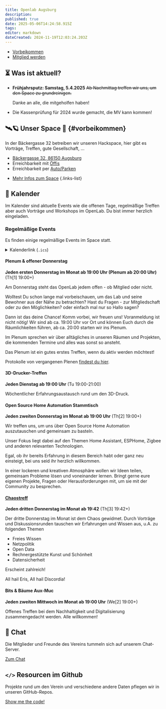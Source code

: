 ```yaml
---
title: Openlab Augsburg
description: 
published: true
date: 2025-05-06T14:24:58.915Z
tags: 
editor: markdown
dateCreated: 2024-11-19T12:03:24.203Z
---
```


- [Vorbeikommen](#vorbeikommen)  
- [Mitglied werden](/Mitglieder/mitglied-werden)

## ⏳ Was ist aktuell?

* **Frühjahrsputz: Samstag, 5.4.2025**
  <s>Ab Nachmittag treffen wir uns, um den Space zu grundreinigen.</s>
  
  Danke an alle, die mitgeholfen haben!

* Die Kassenprüfung für 2024 wurde gemacht, die MV kann kommen!
  
## 🛰️🪐 Unser Space 🌌 {#vorbeikommen}

In der Bäckergasse 32 betreiben wir unseren Hackspace, hier gibt es Vorträge, Treffen, gute Gesellschaft, …

* [Bäckergasse 32, 86150 Augsburg](https://www.openstreetmap.org/way/89645828)
* Erreichbarkeit mit [Öffis](/Space/öffis)
* Erreichbarkeit per [Auto/Parken](/Space/parken)

- [Mehr Infos zum Space](Space/Räume/Space.md)
{.links-list}

## 📅 Kalender

Im Kalender sind aktuelle Events wie die offenen Tage, regelmäßige Treffen aber auch Vorträge und Workshops im OpenLab. Du bist immer herzlich eingeladen.

### Regelmäßige Events

Es finden einige regelmäßige Events im Space statt.

<details>
  <summary>Kalenderlink (<code>.ics</code>)</summary>
    
  [Hier ist ein Kalenderlink](https://haku.profpatsch.de/openlab-tools/events/openlab-augsburg-recurring-events.ics) für die regelmäßigen Events.
  
  Einfach rechts klicken, Link kopieren, und in die Kalenderapp deiner Wahl einfügen. Er sollte sich einmal am Tag automatisch aktualisieren.
  
  Die <code>.ical</code>-Datei wird aus den untenstehenden <code>&lt;span&gt;</code>-Elementen generiert. Diese unterstützen ein sehr (sehr) eingeschränktes Subset der <code>[opening_hours](https://wiki.openstreetmap.org/wiki/Key:opening_hours)</code> von OpenStreetMap. Der Text im jeweiligen Abschnitt wird als Beschreibung verwendet.
  
  Falls etwas nicht funktioniert, gibt es [hier eine Debugpage](https://haku.profpatsch.de/openlab-tools/events/debug.html), die immer den aktuellen Inhalt dieser Seite abruft und Fehler anzeigt.

</details>

#### Plenum & offener Donnerstag

**Jeden ersten Donnerstag im Monat ab 19:00 Uhr (Plenum ab 20:00 Uhr)** (<span data-datespec data-stable-id="offener-donnerstag" data-since="2025-01-01" data-except="2025-05-01" data-additional="2025-05-08">Th[1] 19:00+</span>)

Am Donnerstag steht das OpenLab jedem offen - ob Mitglied oder nicht.

Wolltest Du schon lange mal vorbeischauen, um das Lab und seine Bewohner aus der Nähe zu betrachten?
Hast du Fragen - zur Mitgliedschaft oder zu den Möglichkeiten?
oder einfach mal nur so Hallo sagen?

Dann ist das deine Chance! Komm vorbei, wir freuen uns! Voranmeldung ist nicht nötig! Wir sind ab ca. 19:00 Uhr vor Ort und können Euch durch die Räumlichkeiten führen, ab ca. 20:00 starten wir ins Plenum.

Im Plenum sprechen wir über alltägliches in unseren Räumen und Projekten, die kommenden Termine und alles was sonst so ansteht.

Das Plenum ist ein gutes erstes Treffen, wenn du aktiv werden möchtest!

Protokolle von vergangenen Plenen [findest du hier](/de/Mitglieder/Plenum/Infos).


#### 3D-Drucker-Treffen
**Jeden Dienstag ab 19:00 Uhr** (<span data-datespec data-stable-id="3d-drucker-treffen" data-since="2024-01-01">Tu 19:00-21:00</span>)

Wöchentlicher Erfahrungsaustausch rund um den 3D-Druck.

#### Open Source Home Automation Stammtisch

**Jeden zweiten Donnerstag im Monat ab 19:00 Uhr** (<span data-datespec data-stable-id="open-source-home-automation-stammtisch" data-since="2025-01-01" data-except="2025-05-08">Th[2] 19:00+</span>)

Wir treffen uns, um uns über Open Source Home Automation auszutauschen und gemeinsam zu basteln.

Unser Fokus liegt dabei auf den Themen Home Assistant, ESPHome, Zigbee und anderen relevanten Technologien.

Egal, ob ihr bereits Erfahrung in diesem Bereich habt oder ganz neu einsteigt, bei uns seid ihr herzlich willkommen.

In einer lockeren und kreativen Atmosphäre wollen wir Ideen teilen, gemeinsam Probleme lösen und voneinander lernen. Bringt gerne eure eigenen Projekte, Fragen oder Herausforderungen mit, um sie mit der Community zu besprechen.

#### [Chaostreff](https://c3a.de/)

**Jeden dritten Donnerstag im Monat ab 19:42** (<span data-datespec data-stable-id="chaostreff" data-since="2025-01-01">Th[3] 19:42+</span>)

Der dritte Donnerstag im Monat ist dem Chaos gewidmet. Durch Vorträge und Diskussionsrunden tauschen wir Erfahrungen und Wissen aus, u.A. zu folgenden Themen

- Freies Wissen
- Netzpolitik
- Open Data
- Rechnergestützte Kunst und Schönheit
- Datensicherheit

Erscheint zahlreich!

All hail Eris, All hail Discordia!

#### Bits & Bäume Aux-Muc

**Jeden zweiten Mittwoch im Monat ab 19:00 Uhr**  (<span data-datespec data-stable-id="bits-und-bäume" data-since="2025-01-01">We[2] 19:00+</span>)

Offenes Treffen bei dem Nachhaltigkeit und Digitalisierung zusammengedacht werden. Alle willkommen!

## 💬 Chat

Die Mitglieder und Freunde des Vereins tummeln sich auf unserem Chat-Server.

[Zum Chat](/Space/Infrastruktur/chat)

## `</>` Resourcen im Github

Projekte rund um den Verein und verschiedene andere Daten pflegen wir in unseren GitHub-Repos.

[Show me the code!](https://github.com/openlab-aux)
